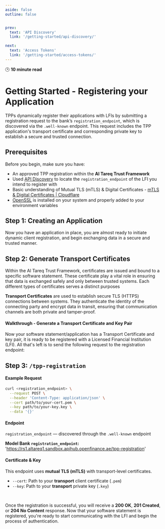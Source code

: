```yaml
---
aside: false
outline: false


prev:
  text: 'API Discovery'
  link: '/getting-started/api-discovery/'

next:
  text: 'Access Tokens'
  link: '/getting-started/access-tokens/'
---
```




🕒 **10 minute read**



# Getting Started - Registering your Application

TPPs dynamically register their applications with LFIs by submitting a registration request to the bank’s `registration_endpoint`, which is discovered via the `.well-known` endpoint. This request includes the TPP application's transport certificate and corresponding private key to establish a secure and trusted connection.

## Prerequisites

Before you begin, make sure you have:

- An approved TPP registration within the **Al Tareq Trust Framework**
- Used [API Discovery](/getting-started/api-discovery) to locate the `registration_endpoint` of the LFI you intend to register with
- Basic understanding of Mutual TLS (mTLS) & Digital Certificates - [mTLS & Digital Certificates | Cloudflare](https://www.oauth.com/)
-  [OpenSSL](https://slproweb.com/products/Win32OpenSSL.html) is installed on your system and properly added to your environment variables



## Step 1: Creating an Application

<SectionCreatingAnApplication />

Now you have an application in place, you are almost ready to initiate dynamic client registration, and begin exchanging data in a secure and trusted manner.


## Step 2: Generate Transport Certificates

Within the Al Tareq Trust Framework, certificates are issued and bound to a specific software statement. These certificate play a vital role in ensuring that data is exchanged safely and only between trusted systems. Each different types of certificates serves a distinct purposes

**Transport Certificates** are used to establish secure TLS (HTTPS) connections between systems. They authenticate the identity of the connecting party and encrypt data in transit, ensuring that communication channels are both private and tamper-proof.


#### Walkthrough - Generate a Transport Certificate and Key Pair

  <ClientOnly>
    <Carousel :images="images2" />
  </ClientOnly>


Now your software statement/application has a Transport Certificate and key pair, it is ready to be registered with a Licensed Financial Institution (LFI). All that's left is to send the following request to the registration endpoint:


## Step 3: <Post/> `/tpp-registration`


#### Example Request


```bash
curl <registration_endpoint> \
  --request POST \
  --header 'Content-Type: application/json' \
  --cert path/to/your-cert.pem \
  --key path/to/your-key.key \
  --data '{}'
```

#### Endpoint

`registration_endpoint` — discovered through the `.well-known` endpoint


**Model Bank `registration_endpoint`:** 'https://rs1.altareq1.sandbox.apihub.openfinance.ae/tpp-registration'


#### Certificate & Key

This endpoint uses **mutual TLS (mTLS)** with transport-level certificates.

- `--cert`: Path to your **transport** client certificate (`.pem`)
- `--key`: Path to your **transport** private key (`.key`)





<!-- 
<details>
<summary> /tpp-registration - NodeJs (Axios)</summary>

```js
const axios = require('axios');
const https = require('https');
const fs = require('fs');
const { v4: uuidv4 } = require('uuid');

const agent = new https.Agent({
  cert: fs.readFileSync('path/to/your-cert.pem'),
  key: fs.readFileSync('path/to/your-key.key'),
  rejectUnauthorized: false
});

const URL = 'https://rs1.altareq1.sandbox.apihub.openfinance.ae/tpp-registration';
const interactionId = uuidv4();

const config = {
  method: 'post',
  maxBodyLength: Infinity,
  httpsAgent: agent,
  url: URL,
  headers: {
    'x-fapi-interaction-id': interactionId
  }
};

axios.request(config)
  .then((response) => {
    console.log(JSON.stringify(response.data));
  })
  .catch((error) => {
    console.error(error);
  });

```

</details>
<details>
<summary> /tpp-registration - Python (requests)</summary>

```python
import requests
import uuid

url = "https://rs1.altareq1.sandbox.apihub.openfinance.ae/tpp-registration"
interaction_id = str(uuid.uuid4())

cert = ('path/to/your-cert.pem', 'path/to/your-key.key')

headers = {
    "x-fapi-interaction-id": interaction_id
}

response = requests.post(url, headers=headers, cert=cert, verify=False)
print(response.json())

```
</details> -->


<br>

Once the registration is successful, you will receive a **200 OK**, **201 Created**, or **204 No Content** response. Now that your software statement is registered, you're ready to start communicating with the LFI and begin the process of authentication.


<script setup  lang="ts">

import { onBeforeMount, onBeforeUnmount } from 'vue'
import { useTheme, generateCodeSample } from 'vitepress-openapi/client'

onBeforeMount(() => {
    useTheme({
        codeSamples: {
            availableLanguages: [
                {
                    lang: 'curl',
                    label: 'cURL',
                    highlighter: 'shell',
                },
                {
                    lang: 'python',
                    label: 'Python',
                    highlighter: 'python',
                },
                // ...useTheme().getCodeSamplesAvailableLanguages(),
            ],
            generator: async (lang, request) => {
                if (lang === 'curl') {
                    return editCurlRequest(await generateCodeSample(lang, request))
                }
                else if (lang === 'python') {
                    return editPythonRequest(await generateCodeSample(lang, request))
                }
            },
        },
    })
})

onBeforeUnmount(() => {
    useTheme().reset()
})


function editCurlRequest(requestStr) {
 const certLine = `--cert  path/to/your-cert.pem \  \\\n  --key path/to/your-key.key \ \\`;
  
  // Find the line before --data (we'll insert above that)
  const insertBefore = requestStr.indexOf('--data');

  if (insertBefore === -1) {
    throw new Error('Could not find --data in the curl string');
  }

  // Inject the cert/key lines before --data
  const updatedStr = requestStr.slice(0, insertBefore) +
    certLine + '\n  ' +
    requestStr.slice(insertBefore);

  return updatedStr;
}

function editPythonRequest(requestStr) {
 const insertBefore = requestStr.lastIndexOf(')');

  // Insert the cert argument before the last parenthesis, after a comma
  const certLine = "    cert=('path/to/your-cert.pem', 'path/to/your-key.key')\n";

  // If there's already a trailing comma, just append
  const updatedStr = requestStr.slice(0, insertBefore) +
    certLine +
    requestStr.slice(insertBefore);

  return updatedStr;
}

const spec = `openapi: 3.0.3
info:
  title: TPP Registration API
  description: API for TPP registration with mutual TLS and interaction ID header.
  version: 1.0.0

servers:
  - url: {LFIs URL}

paths:
  /tpp-registration:
    post:
      summary: Register a Third-Party Provider (TPP)
      operationId: registerTPP
      tags:
        - TPP
      security:
        - mutualTLS: []
      parameters:
        - in: header
          name: x-fapi-interaction-id
          required: false
          schema:
            type: string
            format: uuid
          description: Unique ID for end-to-end interaction.
      requestBody:
        description: Optional payload (if applicable)
        required: false
        content:
          application/json:
            schema:
              type: object
              example: {}
      responses:
        '200':
          description: Successful registration
          content:
            application/json:
              schema:
                type: object
        '400':
          description: Bad Request
        '401':
          description: Unauthorized
        '500':
          description: Internal Server Error

components:
  securitySchemes:
    mutualTLS:
      type: mutualTLS`


const images1 = [
  {
    src: new URL('/images/raidiam/add-application/click-org.png', import.meta.url).href,
    alt: 'Step 1',
    title: 'Click into your organisation'
  },
  {
    src: new URL('/images/raidiam/add-application/click-app.png', import.meta.url).href,
    alt: 'Step 2',
    title: 'Click into applications'
  },
  {
    src: new URL('/images/raidiam/add-application/new-app.png', import.meta.url).href,
    alt: 'Step 3',
    title: 'Click + New Application'
  },
  {
    src: new URL('/images/raidiam/add-application/role.png', import.meta.url).href,
    alt: 'Step 4',
    title: 'Select the roles of the Application',
    tagline: 'Note roles for an Application are inherited from the organisation.'
  },
  {
    src: new URL('/images/raidiam/add-application/client.png', import.meta.url).href,
    alt: 'Step 5',
    title: 'Provide the details of the client',
    tagline: 'Client Name, Client Logo & Federation Entity Management Type'
  },
  {
    src: new URL('/images/raidiam/add-application/auth.png', import.meta.url).href,
    alt: 'Step 6',
    title: 'Provide user authentication details',
    tagline: `More information on <a href="../trust-framework/redirect-uri/">Redirect URIs</a>`
  },
    {
    src: new URL('/images/raidiam/add-application/done.png', import.meta.url).href,
    alt: 'Step 8',
    title: 'Your application is now ready to use',
    tagline: 'Note the Client ID, as it will be required for all requests made by this client.'
  },
]


const images2 = [
  {
    src: new URL('/images/raidiam/generate-transport-certificate/1.PNG', import.meta.url).href,
    alt: 'Step 1',
    title: 'Within your application click App Certificates'
  },
    {
    src: new URL('/images/raidiam/generate-transport-certificate/2.PNG', import.meta.url).href,
    alt: 'Step 2',
    title: 'Click +New Certificate'
  },
    {
    src: new URL('/images/raidiam/generate-transport-certificate/3.PNG', import.meta.url).href,
    alt: 'Step 3',
    title: 'Select Transport Certificate'
  },
    {
    src: new URL('/images/raidiam/generate-transport-certificate/4.PNG', import.meta.url).href,
    alt: 'Step 4',
    title: 'Copy the CSR generating script',
  
  },
    {
    src: new URL('/images/raidiam/generate-transport-certificate/5.PNG', import.meta.url).href,
    alt: 'Step 5',
    title: 'Generate you CSR',
    tagline: `Recommended to use a Hardware Security Module (HSM) or a Key Management Service (KMS)`
  },
    {
    src: new URL('/images/raidiam/generate-transport-certificate/6.PNG', import.meta.url).href,
    alt: 'Step 6',
    title: 'CSR Generated'
  },
    {
    src: new URL('/images/raidiam/generate-transport-certificate/7.PNG', import.meta.url).href,
    alt: 'Step 7',
    title: 'Upload your CSR'
  },
      {
    src: new URL('/images/raidiam/generate-transport-certificate/8.PNG', import.meta.url).href,
    alt: 'Step 8',
    title: 'Upload the .CSR file'
  },
        {
    src: new URL('/images/raidiam/generate-transport-certificate/9.PNG', import.meta.url).href,
    alt: 'Step 9',
    title: 'Your certificate is generated and ready to be downloaded'
  },
  
  {
    src: new URL('/images/raidiam/generate-transport-certificate/10.PNG', import.meta.url).href,
    alt: 'Step 10',
    title: 'You now have the certificate (.PEM) and Key (.Key) pair',
  },
]
</script>